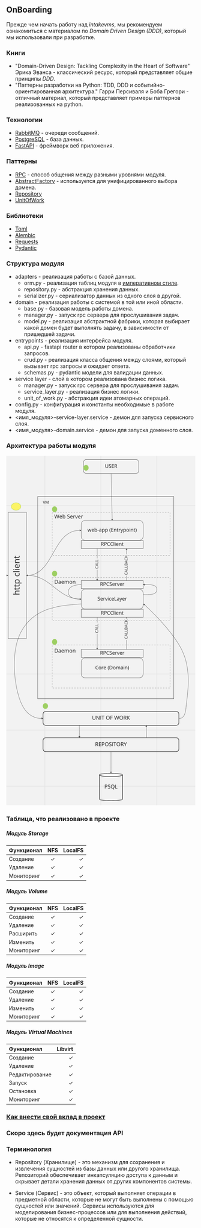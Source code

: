 OnBoarding
----------

Прежде чем начать работу над *intakevms*, мы рекомендуем 
ознакомиться с материалом по *Domain Driven Design (DDD)*, который
мы использовали при разработке.

### Книги
* "Domain-Driven Design: Tackling Complexity in the Heart 
of Software" Эрика Эванса - классический ресурс, который 
представляет общие принципы *DDD*.
* "Паттерны разработки на Python: TDD, DDD и 
событийно-ориентированная архитектура." Гарри Персиваля и 
Боба Грегори - отличный материал, который представляет
примеры паттернов реализованных на python.

### Технологии
* [RabbitMQ](https://www.rabbitmq.com/tutorials/tutorial-one-python.html) - очереди сообщений.
* [PostgreSQL](https://www.postgresql.org/docs/current/) - база данных.
* [FastAPI](https://fastapi.tiangolo.com/) - фреймворк веб приложения.

### Паттерны
* [RPC](https://www.rabbitmq.com/tutorials/tutorial-six-python.html) - способ 
общения между разными уровнями модуля.
* [AbstractFactory](https://habr.com/ru/post/465835/) - используется
для унифицированного выбора домена.
* [Repository](https://learn.microsoft.com/ru-ru/aspnet/mvc/overview/older-versions/getting-started-with-ef-5-using-mvc-4/implementing-the-repository-and-unit-of-work-patterns-in-an-asp-net-mvc-application)
* [UnitOfWork](https://learn.microsoft.com/ru-ru/aspnet/mvc/overview/older-versions/getting-started-with-ef-5-using-mvc-4/implementing-the-repository-and-unit-of-work-patterns-in-an-asp-net-mvc-application)

### Библиотеки
* [Toml](https://toml.io/en/)
* [Alembic](https://alembic.sqlalchemy.org/en/latest/)
* [Requests](https://requests.readthedocs.io/en/latest/)
* [Pydantic](https://docs.pydantic.dev/)

### Структура модуля
- adapters - реализация работы с базой данных.
  - orm.py - реализация таблиц модуля в
    [императивном стиле](https://docs.sqlalchemy.org/en/20/orm/mapping_styles.html#imperative-mapping).
  - repository.py - абстракция хранения данных.
  - serializer.py - сериализатор данных из одного слоя в другой.
- domain - реализация работы с системой в той или иной области.
  - base.py - базовая модель работы домена.
  - manager.py - запуск rpc сервера для прослушивания задач.
  - model.py - реализация абстрактной фабрики, которая выбирает
    какой домен будет выполнять задачу, в зависимости от
    пришедшей задачи.
- entrypoints - реализация интерфейса модуля.
  - api.py - fastapi router в котором реализованы
    обработчики запросов.
  - crud.py - реализация класса общения между слоями, который
    вызывает rpc запросы и ожидает ответа.
  - schemas.py - pydantic модели для валидации данных.
- service layer - слой в котором реализована бизнес логика.
  - manager.py - запуск rpc сервера для прослушивания задач.
  - service_layer.py - реализация бизнес логики.
  - unit_of_work.py - абстракция идеи атомарных операций.
- config.py - конфигурация и константы необходимые в работе модуля.
- <имя_модуля>-service-layer.service - демон для запуска сервисного слоя.
- <имя_модуля>-domain.service - демон для запуска доменного слоя.

### Архитектура работы модуля
![](module_architecture.png)


### Таблица, что реализовано в проекте
##### Модуль Storage
| Функционал |  NFS   | LocalFS |
|:-----------|:------:|--------:|
| Создание   |   ✓    |       ✓ |
| Удаление   |   ✓    |       ✓ |
| Мониторинг |   ✓    |       ✓ |

##### Модуль Volume
| Функционал |  NFS   | LocalFS |
|:-----------|:------:|--------:|
| Создание   |   ✓    |       ✓ |
| Удаление   |   ✓    |       ✓ |
| Расширить  |   ✓    |       ✓ |
| Изменить   |   ✓    |       ✓ |
| Мониторинг |   ✓    |       ✓ |

##### Модуль Image
| Функционал |  NFS   | LocalFS |
|:-----------|:------:|--------:|
| Создание   |   ✓    |       ✓ |
| Удаление   |   ✓    |       ✓ |
| Изменить   |   ✓    |       ✓ |
| Мониторинг |   ✓    |       ✓ |

##### Модуль Virtual Machines
| Функционал     | Libvirt |
|:---------------|--------:|
| Создание       |       ✓ |
| Удаление       |       ✓ |
| Редактирование |       ✓ |
| Запуск         |       ✓ |
| Остановка      |       ✓ |
| Мониторинг     |       ✓ |

### [Как внести свой вклад в проект](CONTRIBUTING.md)

### Скоро здесь будет документация API

### Терминология

- Repository (Хранилище) - это механизм для сохранения и 
извлечения сущностей из базы данных или другого хранилища. 
Репозиторий обеспечивает инкапсуляцию доступа к данным и скрывает
детали хранения данных от других компонентов системы.

- Service (Сервис) - это объект, который выполняет операции в 
предметной области, которые не могут быть выполнены с помощью 
сущностей или значений. Сервисы используются для моделирования
бизнес-процессов или для выполнения действий, которые не 
относятся к определенной сущности.
